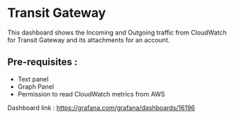 # Transit Gateway

This dashboard shows the Incoming and Outgoing traffic from CloudWatch for Transit Gateway and its attachments for an account.

## Pre-requisites :
* Text panel
* Graph Panel
* Permission to read CloudWatch metrics from AWS

Dashboard link : https://grafana.com/grafana/dashboards/16196